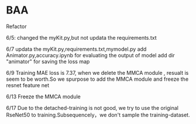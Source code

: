 # BAA

Refactor

6/5:
changed the myKit.py,but not updata the requirements.txt

6/7
updata the myKit.py,requirements.txt,mymodel.py
add Animator.py,accuracy.ipynb for evaluating the output of model
add dir "animator" for saving the loss map

6/9
Training MAE loss is 7.37, when we delete the MMCA module , resualt is seem to be worth.So we spurpose to add the MMCA module and freeze the resnet feature net

6/13
Freeze the MMCA module

6/17
Due to the detached-training is not good, we try to use the original RseNet50 to training.Subsequencely，we don't sample the training-dataset.